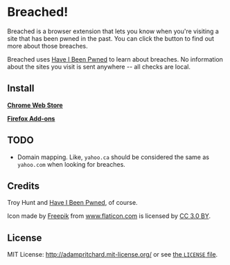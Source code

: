 # Breached!

Breached is a browser extension that lets you know when you're visiting a site that has been pwned in the past. You can click the button to find out more about those breaches.

Breached uses [Have I Been Pwned](https://haveibeenpwned.com/) to learn about breaches. No information about the sites you visit is sent anywhere -- all checks are local.

## Install

**[Chrome Web Store](https://chrome.google.com/webstore/detail/breached/blmhfhlpjoofplegjpalpgnbnnoohpbc)**

**[Firefox Add-ons](https://addons.mozilla.org/addon/breached/)**

## TODO

* Domain mapping. Like, `yahoo.ca` should be considered the same as `yahoo.com` when looking for breaches.

## Credits

Troy Hunt and [Have I Been Pwned](https://haveibeenpwned.com/), of course.

Icon made by <a href="http://www.freepik.com" title="Freepik">Freepik</a> from <a href="https://www.flaticon.com/" title="Flaticon">www.flaticon.com</a> is licensed by <a href="http://creativecommons.org/licenses/by/3.0/" title="Creative Commons BY 3.0" target="_blank">CC 3.0 BY</a>.

## License

MIT License: http://adampritchard.mit-license.org/ or see [the `LICENSE` file](https://github.com/adam-p/breached/blob/master/LICENSE).

